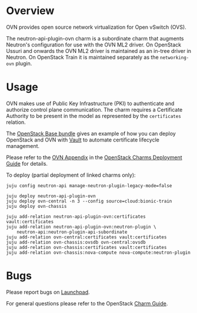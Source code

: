 # Overview

OVN provides open source network virtualization for Open vSwitch (OVS).

The neutron-api-plugin-ovn charm is a subordinate charm that augments Neutron's
configuration for use with the OVN ML2 driver.  On OpenStack Ussuri and onwards
the OVN ML2 driver is maintained as an in-tree driver in Neutron.  On OpenStack
Train it is maintained separately as the ``networking-ovn`` plugin.

# Usage

OVN makes use of Public Key Infrastructure (PKI) to authenticate and authorize
control plane communication.  The charm requires a Certificate Authority to be
present in the model as represented by the `certificates` relation.

The [OpenStack Base bundle][openstack-base-bundle] gives an example of how you
can deploy OpenStack and OVN with [Vault][charm-vault] to automate certificate
lifecycle management.

Please refer to the [OVN Appendix][ovn-cdg] in the
[OpenStack Charms Deployment Guide][cdg] for details.

To deploy (partial deployment of linked charms only):

    juju config neutron-api manage-neutron-plugin-legacy-mode=false

    juju deploy neutron-api-plugin-ovn
    juju deploy ovn-central -n 3 --config source=cloud:bionic-train
    juju deploy ovn-chassis

    juju add-relation neutron-api-plugin-ovn:certificates vault:certificates
    juju add-relation neutron-api-plugin-ovn:neutron-plugin \
        neutron-api:neutron-plugin-api-subordinate
    juju add-relation ovn-central:certificates vault:certificates
    juju add-relation ovn-chassis:ovsdb ovn-central:ovsdb
    juju add-relation ovn-chassis:certificates vault:certificates
    juju add-relation ovn-chassis:nova-compute nova-compute:neutron-plugin

# Bugs

Please report bugs on [Launchpad][lp-neutron-api-plugin-ovn].

For general questions please refer to the OpenStack [Charm Guide][cg].

<!-- LINKS -->

[cdg]: https://docs.openstack.org/project-deploy-guide/charm-deployment-guide/latest/
[ovn-cdg]: https://docs.openstack.org/project-deploy-guide/charm-deployment-guide/latest/app-ovn.html
[cg]: https://docs.openstack.org/charm-guide/latest/
[lp-neutron-api-plugin-ovn]: https://bugs.launchpad.net/charm-neutron-api-plugin-ovn/+filebug
[charm-vault]: https://jaas.ai/vault/
[openstack-base-bundle]: https://github.com/openstack-charmers/openstack-bundles/blob/master/development/openstack-base-bionic-ussuri-ovn/bundle.yaml
